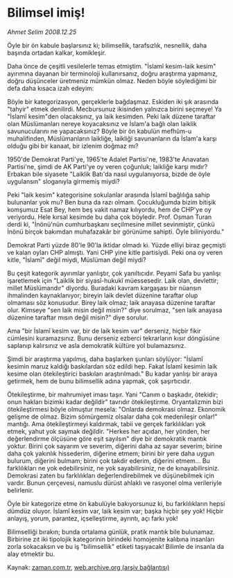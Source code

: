 # Bilimsel imiş!

*Ahmet Selim 2008.12.25*

<tr><td class="metin" colspan="2" style="padding-top: 20px; padding-left: 5px; padding-right: 10px;">Öyle bir ön kabule başlarsınız ki; bilimsellik, tarafsızlık, nesnellik, daha başında ortadan kalkar, komikleşir.</td></tr><tr><td class="metin" colspan="2" style="padding-top: 20px; padding-left: 5px; padding-right: 10px;"><p>Daha önce de çeşitli vesilelerle temas etmiştim. "İslamî kesim-laik kesim" ayırımına dayanan bir terminoloji kullanırsanız, doğru araştırma yapmanız, doğru düşünceler üretmeniz mümkün olmaz. Neden böyle söylediğimi bir defa daha kısaca izah edeyim:
<p>Böyle bir kategorizasyon, gerçeklerle bağdaşmaz. Eskiden iki şık arasında "tahyir" etmek denilirdi. Mecbursunuz ikisinden yalnızca birini seçmeye! Ya "İslamî kesim"den olacaksınız, ya laik kesimden. Peki laik düzene taraftar olan Müslümanları nereye koyacaksınız ve İslam'a bağlı olan laiklik savunucularını ne yapacaksınız? Böyle bir ön kabulün mefhûm-u muhalifinden, Müslümanların laikliğe, laikliği savunanların da İslam'a karşı olduğu gibi bir kanaat, bir izlenim doğmaz mı?
<p>1950'de Demokrat Parti'ye, 1965'te Adalet Partisi'ne, 1983'te Anavatan Partisi'ne, şimdi de AK Parti'ye oy veren çoğunluk; laikliğe karşı mıdır? Erbakan bile siyasete "Laiklik Batı'da nasıl uygulanıyorsa, bizde de öyle uygulansın" sloganıyla girmemiş miydi?
<p>Peki "laik kesim" kategorisine sokulanlar arasında İslamî bağlılığa sahip bulunanlar yok mu? Ben buna da razı olmam. Çocukluğumda bizim bitişik komşumuz Esat Bey, hem beş vakit namaz kılıyordu, hem de CHP'ye oy veriyordu. Hele kırsal kesimde bu daha çok böyledir. Prof. Osman Turan derdi ki, "İnönü'nün cumhurbaşkanı seçilmesine millet sevinmiştir, çünkü İnönü birçok bakımdan muhafazakâr bir görünüme sahipti. Öyle biliniyordu."
<p>Demokrat Parti yüzde 80'le 90'la iktidar olmadı ki. Yüzde elliyi biraz geçmişti ve kalan oyları CHP almıştı. Yani CHP yine kitle partisiydi. Peki ona oy veren kitle, "İslamî" değil miydi, Müslüman değil miydi?
<p>Bu çeşit kategorik ayırımlar yanlıştır, çok yanıltıcıdır. Peyami Safa bu yanlışı işaretlemek için "Laiklik bir siyasî-hukukî müessesedir. Laik olan, devlettir; millet Müslümandır" diyordu. Buradaki kavram kargaşası bir nüansın ihmalinden kaynaklanıyor; bireyin laik devlet düzenine taraftar olup olmaması söz konusudur. Birey laik olmaz; laik anayasa düzenine taraftar olur. Kimseye "sen laik misin değil misin?" diye sorulmaz, "sen laik anayasa düzenine taraftar mısın değil misin?" diye sorulur. 
<p>Ama "bir İslamî kesim var, bir de laik kesim var" derseniz, hiçbir fikir cümlesini kuramazsınız. Bunu derseniz ezberci tekrarların kısır döngüsüne saplanıp kalırsınız ve asla demokratik kültüre yol bulamazsınız.
<p>Şimdi bir araştırma yapılmış, daha başlarken şunları söylüyor: "İslamî kesimin maruz kaldığı baskılardan söz edildi hep. Fakat İslamî kesimin laik kesime olan ötekileştirici baskıları araştırılmadı." Bu kadar yanlışı bir araya getirmek, hem de bunu bilimsellik adına yapmak, çok şaşırtıcıdır.
<p>Ötekileştirme, bir mahrumiyet iması taşır. Yani "Canım o başkadır, ötekidir; onun hakları bizimki kadar değildir" tavrıdır ötekileştirme. Oryantalizmin bizi ötekileştirmesi böyle olmuştur mesela: "Onlarda demokrasi olmaz. Ekonomik gelişme de olmaz. Bizim sömürgemiz olsalar daha çok medenileşir onlar!" mantığı. Ama ötekileştirmeyi kaldırmak, tabii ve gerçek farklılıkları yok etmek, yahut yok saymak değildir. "Herkes her açıdan, her yönden, her değerlendirme ölçüsüne göre eşit sayılsın" diye bir demokratik mantık yoktur. Birini çok sayarım ve severim, diğerini daha az sayar severim; birine daha çok yakınlık hissederim, diğerine etmem; birini bir yere daha uygun bulurum, diğerini bulmam; birini çok takdir ederim, diğerini etmem... Bu farklılıkları ne yok edebilirsiniz, ne yok sayabilirsiniz, ne de kınayabilirsiniz. Demokrasi zaten bu farklılıkları değerlendirebilmek ve düşünebilmek için vardır. Bunun çerçevesi, namuslu dürüst ahlaklı ve rasyonel olma verileriyle belirlenir.
<p>Öyle bir kategorize etme ön kabulüyle bakıyorsunuz ki, bu farklılıkların hepsi dümdüz oluyor. İslamî kesim var, laik kesim var; başka hiçbir şey yok! Hiçbir anlayış, yorum, parantez, içselleştirme, ayrıntı, açı farkı yok!
<p>Bilimselliği bırakın; bunda ortalama günlük, pratik mantık bile bulunamaz. Birbirine zıt iki tipolojik kategorinin birindeki homojenite kalıbına insanları zorla sokacaksın ve bu iş "bilimsellik" etiketi taşıyacak! Bilimle de insanla da alay etmektir bu.<br/></p></p></p></p></p></p></p></p></p></p></p></td></tr>

Kaynak: [zaman.com.tr](http://zaman.com.tr/yazar.do?yazino=774010), [web.archive.org (arşiv bağlantısı)](http://web.archive.org/web/20081226213351/http://www.zaman.com.tr:80/yazar.do?yazino=774010)
